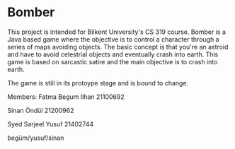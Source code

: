 # Bomber

This project is intended for Bilkent University's CS 319 course. Bomber is a Java based game where the objective is to control a character through a series of maps avoiding objects. The basic concept is that you're an astroid and have to avoid celestrial objects and eventually crash into earth. This game is based on sarcastic satire and the main objective is to crash into earth. 

The game is still in its protoype stage and is bound to change.

Members:
Fatma Begum Ilhan   21100692

Sinan Öndül         21200962

Syed Sarjeel Yusuf  21402744

begüm/yusuf/sinan
